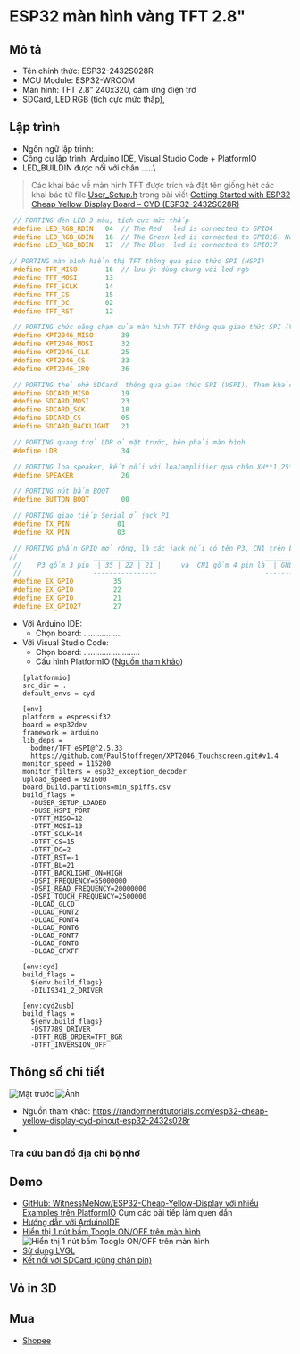 # ESP32 màn hình vàng TFT 2.8"

## Mô tả

- Tên chính thức: ESP32-2432S028R
- MCU Module: ESP32-WROOM
- Màn hình: TFT 2.8" 240x320, cảm ứng điện trở
- SDCard, LED RGB (tích cực mức thấp), 

## Lập trình

- Ngôn ngữ lập trình:
- Công cụ lập trình: Arduino IDE, Visual Studio Code + PlatformIO
- LED_BUILDIN  được nối với chân .....\

> Các khai báo về màn hinh TFT được trích và đặt tên giống hệt các khai báo từ file [User_Setup.h](https://raw.githubusercontent.com/RuiSantosdotme/ESP32-TFT-Touchscreen/main/configs/User_Setup.h) trong bài viết [Getting Started with ESP32 Cheap Yellow Display Board – CYD (ESP32-2432S028R)](https://randomnerdtutorials.com/cheap-yellow-display-esp32-2432s028r/#config-file-windows-pc)

  ```C
   // PORTING đèn LED 3 màu, tích cực mức thấp
   #define LED_RGB_RDIN   04  // The Red   led is connected to GPIO4
   #define LED_RGB_GDIN   16  // The Green led is connected to GPIO16. Note: shared with TFT_MISO
   #define LED_RGB_BDIN   17  // The Blue  led is connected to GPIO17

  // PORTING màn hình hiển thị TFT thông qua giao thức SPI (HSPI)
   #define TFT_MISO       16  // lưu ý: dùng chung với led rgb
   #define TFT_MOSI       13  
   #define TFT_SCLK       14
   #define TFT_CS         15
   #define TFT_DC         02
   #define TFT_RST        12

   // PORTING chức năng chạm của màn hình TFT thông qua giao thức SPI (VSPI)
   #define XPT2046_MISO       39
   #define XPT2046_MOSI       32
   #define XPT2046_CLK        25
   #define XPT2046_CS         33
   #define XPT2046_IRQ        36

   // PORTING thẻ nhớ SDCard  thông qua giao thức SPI (VSPI). Tham khảo https://randomnerdtutorials.com/esp32-microsd-card-arduino/
   #define SDCARD_MISO        19
   #define SDCARD_MOSI        23
   #define SDCARD_SCK         18
   #define SDCARD_CS          05
   #define SDCARD_BACKLIGHT   21

   // PORTING quang trở LDR ở mặt trước, bên phải màn hình
   #define LDR                34

   // PORTING loa speaker, kết nối với loa/amplifier qua chân XH**1.25**mm
   #define SPEAKER            26

   // PORTING nút bấm BOOT
   #define BUTTON_BOOT        00

   // PORTING giao tiếp Serial ở jack P1
   #define TX_PIN            01
   #define RX_PIN            03

   // PORTING phần GPIO mở rộng, là các jack nối có tên P3, CN1 trên board. Lưu ý chân 22 chung nhau
  //                   ________________                           _______________________
   //    P3 gồm 3 pin  | 35 | 22 | 21 |     và  CN1 gồm 4 pin là  | GND | 22 | 27 | 3V3 |
   //                  ----------------                           ----------------------- 
   #define EX_GPIO          35
   #define EX_GPIO          22
   #define EX_GPIO          21
   #define EX_GPIO27        27

  ```


- Với Arduino IDE:
  - Chọn board: .................
- Với Visual Studio Code:
  - Chọn board: .........................
  - Cấu hình PlatformIO ([Nguồn tham khảo](https://github.com/witnessmenow/ESP32-Cheap-Yellow-Display/blob/main/Examples/Basics/2-TouchTest/platformio.ini))
  ```env
  [platformio]
  src_dir = .
  default_envs = cyd
  
  [env]
  platform = espressif32
  board = esp32dev
  framework = arduino
  lib_deps = 
  	bodmer/TFT_eSPI@^2.5.33
  	https://github.com/PaulStoffregen/XPT2046_Touchscreen.git#v1.4
  monitor_speed = 115200
  monitor_filters = esp32_exception_decoder
  upload_speed = 921600
  board_build.partitions=min_spiffs.csv
  build_flags =
  	-DUSER_SETUP_LOADED
  	-DUSE_HSPI_PORT
  	-DTFT_MISO=12
  	-DTFT_MOSI=13
  	-DTFT_SCLK=14
  	-DTFT_CS=15
  	-DTFT_DC=2
  	-DTFT_RST=-1
  	-DTFT_BL=21
  	-DTFT_BACKLIGHT_ON=HIGH
  	-DSPI_FREQUENCY=55000000
  	-DSPI_READ_FREQUENCY=20000000
  	-DSPI_TOUCH_FREQUENCY=2500000
  	-DLOAD_GLCD
  	-DLOAD_FONT2
  	-DLOAD_FONT4
  	-DLOAD_FONT6
  	-DLOAD_FONT7
  	-DLOAD_FONT8
  	-DLOAD_GFXFF
  
  [env:cyd]
  build_flags =
  	${env.build_flags}
  	-DILI9341_2_DRIVER
  
  [env:cyd2usb]
  build_flags =
  	${env.build_flags}
  	-DST7789_DRIVER
  	-DTFT_RGB_ORDER=TFT_BGR
  	-DTFT_INVERSION_OFF
  ```

## Thông số chi tiết
  
![Mặt trước](https://i0.wp.com/randomnerdtutorials.com/wp-content/uploads/2024/03/ESP32-Cheap-Yellow-Display-CYD-Board-ESP32-2432S028R-front.jpg?w=750&quality=100&strip=all&ssl=1)
![Ảnh](https://i0.wp.com/randomnerdtutorials.com/wp-content/uploads/2024/03/ESP32-Cheap-Yellow-Display-CYD-Board-ESP32-2432S028R-back-labeled.jpg?resize=768%2C390&quality=100&strip=all&ssl=1)

 - Nguồn tham khảo: <https://randomnerdtutorials.com/esp32-cheap-yellow-display-cyd-pinout-esp32-2432s028r>
 - 
### Tra cứu bản đồ địa chỉ bộ nhớ

## Demo

- [GitHub: WitnessMeNow/ESP32-Cheap-Yellow-Display với nhiều Examples trên PlatformIO](https://github.com/witnessmenow/ESP32-Cheap-Yellow-Display)
Cụm các bài tiếp làm quen dần 
- [Hướng dẫn với ArduinoIDE](https://randomnerdtutorials.com/cheap-yellow-display-esp32-2432s028r)
- [Hiển thị 1 nút bấm Toogle ON/OFF trên màn hình](https://randomnerdtutorials.com/touchscreen-on-off-button-cheap-yellow-display-esp32-2432s028r)\
  ![Hiển thị 1 nút bấm Toogle ON/OFF trên màn hình](https://i0.wp.com/randomnerdtutorials.com/wp-content/uploads/2024/03/Touchscreen-Press-On-Off-Button-Cheap-Yellow-Display-ESP32-2432S028R.jpg?w=750&quality=100&strip=all&ssl=1)
- [Sử dụng LVGL](https://randomnerdtutorials.com/lvgl-cheap-yellow-display-esp32-2432s028r/)
- [Kết nối với SDCard (cùng chân pin)](https://randomnerdtutorials.com/esp32-microsd-card-arduino/)

## Vỏ in 3D

## Mua

- [Shopee](https://shopee.vn/B%E1%BA%A3ng-M%E1%BA%A1ch-Ph%C3%A1t-Tri%E1%BB%83n-esp32-arduino-lvgl-wifi-bluetooth-2.8-240-*-320-M%C3%A0n-H%C3%ACnh-C%E1%BA%A3m-%E1%BB%A8ng-Th%C3%B4ng-Minh-2.8inch-lcd-tft-i.578443443.24202758643)
